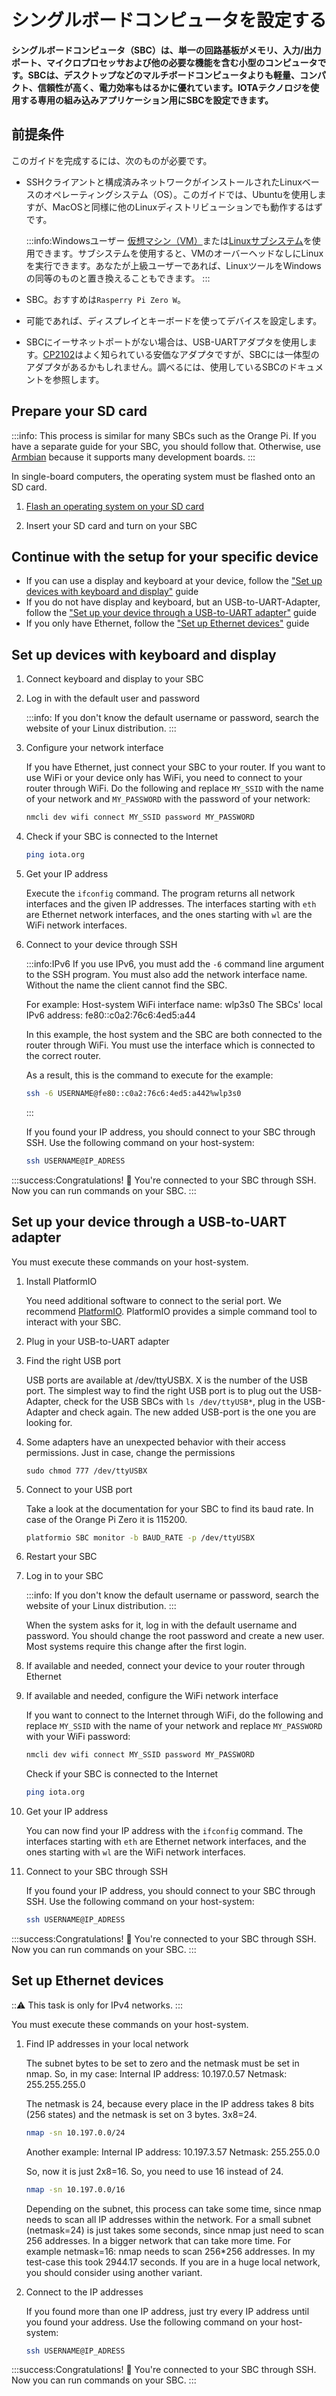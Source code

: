 # シングルボードコンピュータを設定する
<!-- # Set up a single-board computer -->

**シングルボードコンピュータ（SBC）は、単一の回路基板がメモリ、入力/出力ポート、マイクロプロセッサおよび他の必要な機能を含む小型のコンピュータです。SBCは、デスクトップなどのマルチボードコンピュータよりも軽量、コンパクト、信頼性が高く、電力効率もはるかに優れています。IOTAテクノロジを使用する専用の組み込みアプリケーション用にSBCを設定できます。**
<!-- **A single board computer (SBC) is a small computer in which a single circuit board includes memory, input/output ports, a microprocessor and any other necessary features. SBCs are lighter, more compact, more reliable and much more power efficient then multi-board computers such as desktops. You can set up an SBC for a purpose-built embedded application that uses IOTA technology.** -->

## 前提条件
<!-- ## Prerequisites -->

このガイドを完成するには、次のものが必要です。
<!-- To complete this guide, you need the following: -->

- SSHクライアントと構成済みネットワークがインストールされたLinuxベースのオペレーティングシステム（OS）。このガイドでは、Ubuntuを使用しますが、MacOSと同様に他のLinuxディストリビューションでも動作するはずです。
  <!-- - A Linux-based operating system (OS) with installed SSH client and a configured network. In this guide, we use Ubuntu, however other Linux distributions as well as MacOS should work. -->

    :::info:Windowsユーザー
    [仮想マシン（VM）](../how-to-guides/set-up-virtual-machine.md)または[Linuxサブシステム](https://docs.microsoft.com/en-us/windows/wsl/install-win10)を使用できます。サブシステムを使用すると、VMのオーバーヘッドなしにLinuxを実行できます。あなたが上級ユーザーであれば、LinuxツールをWindowsの同等のものと置き換えることもできます。
    :::
    <!-- :::info:Windows users -->
    <!-- You can use [a virtual machine (VM)](../how-to-guides/set-up-virtual-machine.md) or the [Linux Subsystem.](https://docs.microsoft.com/en-us/windows/wsl/install-win10).  With the subsystem, you can run Linux without the overhead of a VM.  If you are an advanced user, you can also replace the Linux tools with the Windows equivalents. -->
    <!-- ::: -->

- SBC。おすすめは`Rasperry Pi Zero W`。
  <!-- - An SBC. Our recommendation: Rasperry Pi Zero W -->

- 可能であれば、ディスプレイとキーボードを使ってデバイスを設定します。
  <!-- - If possible, you should use a display and a keyboard to set up your device. -->

- SBCにイーサネットポートがない場合は、USB-UARTアダプタを使用します。[CP2102](https://www.silabs.com/products/development-tools/software/usb-to-uart-bridge-vcp-drivers)はよく知られている安価なアダプタですが、SBCには一体型のアダプタがあるかもしれません。調べるには、使用しているSBCのドキュメントを参照します。
  <!-- - If your SBC doesn't have an Ethernet port, use a USB-to-UART adapter. The [CP2102](https://www.silabs.com/products/development-tools/software/usb-to-uart-bridge-vcp-drivers) is a well-known and inexpensive adapter, but your SBC might have an integrated one. To find out, look at the documentation for your SBC. -->

## Prepare your SD card

:::info:
This process is similar for many SBCs such as the Orange Pi. 
If you have a separate guide for your SBC, you should follow that. Otherwise, use [Armbian](https://www.armbian.com/download/) because it supports many development boards.
:::

In single-board computers, the operating system must be flashed onto an SD card.

1. [Flash an operating system on your SD card](https://www.raspberrypi.org/documentation/installation/installing-images/)

2. Insert your SD card and turn on your SBC

## Continue with the setup for your specific device

- If you can use a display and keyboard at your device, follow the ["Set up devices with keyboard and display"](#set-up-devices-with-keyboard-and-display) guide
- If you do not have display and keyboard, but an USB-to-UART-Adapter, follow the ["Set up your device through a USB-to-UART adapter"](#set-up-your-device-through-a-usb-to-uart-adapter) guide
- If you only have Ethernet, follow the ["Set up Ethernet devices"](#set-up-ethernet-devices) guide

## Set up devices with keyboard and display

1. Connect keyboard and display to your SBC

2. Log in with the default user and password

    :::info:
    If you don't know the default username or password, search the website of your Linux distribution.
    :::

3. Configure your network interface

    If you have Ethernet, just connect your SBC to your router. 
    If you want to use WiFi or your device only has WiFi, you need to connect to your router through WiFi.
    Do the following and replace `MY_SSID` with the name of your network and `MY_PASSWORD` with the password
    of your network:
    
    ```bash
    nmcli dev wifi connect MY_SSID password MY_PASSWORD
    ```
    
4. Check if your SBC is connected to the Internet
    
    ```bash
    ping iota.org
    ```

5. Get your IP address

    Execute the `ifconfig` command. The program returns all network interfaces and the given IP addresses.
    The interfaces starting with `eth` are Ethernet network interfaces, 
    and the ones starting with `wl` are the WiFi network interfaces.

6. Connect to your device through SSH

    :::info:IPv6
    If you use IPv6, you must add the `-6` command line argument to the SSH program. 
    You must also add the network interface name. Without the name the client cannot find the SBC.
    
    For example:
    Host-system WiFi interface name: wlp3s0
    The SBCs' local IPv6 address: fe80::c0a2:76c6:4ed5:a44
    
    In this example, the host system and the SBC are both connected to the router through WiFi. 
    You must use the interface which is connected to the correct router.
    
    As a result, this is the command to execute for the example:
    
    ```bash
    ssh -6 USERNAME@fe80::c0a2:76c6:4ed5:a442%wlp3s0
    ``` 
    :::
    
    If you found your IP address, you should connect to your SBC through SSH. 
    Use the following command on your host-system:
    ```bash
    ssh USERNAME@IP_ADRESS
    ```

:::success:Congratulations! :tada:
You're connected to your SBC through SSH. Now you can run commands on your SBC.
:::


## Set up your device through a USB-to-UART adapter

You must execute these commands on your host-system.

1. Install PlatformIO

    You need additional software to connect to the serial port. 
    We recommend [PlatformIO](https://docs.platformio.org/en/latest/userguide/cmd_device.html?highlight=monitor#platformio-device-monitor).
    PlatformIO provides a simple command tool to interact with your SBC.

2. Plug in your USB-to-UART adapter

3. Find the right USB port

    USB ports are available at /dev/ttyUSBX. X is the number of the USB port.
    The simplest way to find the right USB port is to plug out the USB-Adapter, check for the USB SBCs with
    ```ls /dev/ttyUSB*```, plug in the USB-Adapter and check again. The new added USB-port is the one you are looking for.

4. Some adapters have an unexpected behavior with their access permissions. Just in case, change the permissions

    ```
    sudo chmod 777 /dev/ttyUSBX
    ```

5. Connect to your USB port

    Take a look at the documentation for your SBC to find its baud rate. In case of the Orange Pi Zero it is 115200.
    ```bash
    platformio SBC monitor -b BAUD_RATE -p /dev/ttyUSBX
    ```

6. Restart your SBC

7. Log in to your SBC

    :::info:
    If you don't know the default username or password, search the website of your Linux distribution.
    :::
    
    When the system asks for it, log in with the default username and password.
    You should change the root password and create a new user.
    Most systems require this change after the first login.

8. If available and needed, connect your device to your router through Ethernet

9. If available and needed, configure the WiFi network interface 

    If you want to connect to the Internet through WiFi, 
    do the following and replace `MY_SSID` with the name of your network and replace `MY_PASSWORD` 
    with your WiFi password:
    
    ```bash
    nmcli dev wifi connect MY_SSID password MY_PASSWORD
    ```
    
    Check if your SBC is connected to the Internet
    ```bash
    ping iota.org
    ```

10. Get your IP address

    You can now find your IP address with the  `ifconfig` command. 
    The interfaces starting with `eth` are Ethernet network interfaces, 
    and the ones starting with `wl` are the WiFi network interfaces.

11. Connect to your SBC through SSH

    If you found your IP address, you should connect to your SBC through SSH. 
    Use the following command on your host-system:
    ```bash
    ssh USERNAME@IP_ADRESS
    ```

:::success:Congratulations! :tada:
You're connected to your SBC through SSH. Now you can run commands on your SBC.
:::

## Set up Ethernet devices

:::warning:
This task is only for IPv4 networks.
:::

You must execute these commands on your host-system.

1. Find IP addresses in your local network

    The subnet bytes to be set to zero and the netmask must be set in nmap.
    So, in my case:
    Internal IP address: 10.197.0.57
    Netmask: 255.255.255.0
    
    The netmask is 24, because every place in the IP address takes 8 bits (256 states) and the netmask is set on 3 bytes. 3x8=24.
    
    ```bash
    nmap -sn 10.197.0.0/24
    ```
    
    Another example:
    Internal IP address: 10.197.3.57
    Netmask: 255.255.0.0
    
    So, now it is just 2x8=16. So, you need to use 16 instead of 24.
    
    ```bash
    nmap -sn 10.197.0.0/16
    ```
    
    Depending on the subnet, this process can take some time, since nmap needs to scan all IP addresses within the network. 
    For a small subnet (netmask=24) is just takes some seconds, since nmap just need to scan 256 addresses.
    In a bigger network that can take more time. For example netmask=16: nmap needs to scan 256*256 addresses. 
    In my test-case this took 2944.17 seconds. If you are in a huge local network, you should consider using another variant.

2. Connect to the IP addresses

    If you found more than one IP address, just try every IP address until you found your address.
    Use the following command on your host-system:
    ```bash
    ssh USERNAME@IP_ADRESS
    ```

:::success:Congratulations! :tada:
You're connected to your SBC through SSH. Now you can run commands on your SBC.
:::
